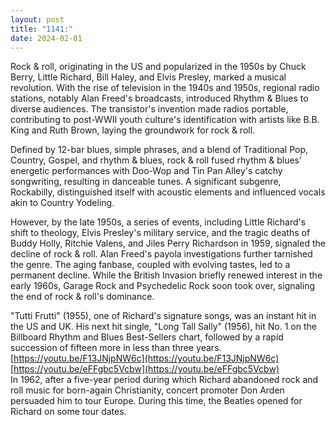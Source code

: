 ```yaml
---
layout: post
title: "1141:"
date: 2024-02-01
---
```


Rock & roll, originating in the US and popularized in the 1950s by Chuck Berry, Little Richard, Bill Haley, and Elvis Presley, marked a musical revolution. With the rise of television in the 1940s and 1950s, regional radio stations, notably Alan Freed's broadcasts, introduced Rhythm & Blues to diverse audiences. The transistor's invention made radios portable, contributing to post-WWII youth culture's identification with artists like B.B. King and Ruth Brown, laying the groundwork for rock & roll.

Defined by 12-bar blues, simple phrases, and a blend of Traditional Pop, Country, Gospel, and rhythm & blues, rock & roll fused rhythm & blues' energetic performances with Doo-Wop and Tin Pan Alley's catchy songwriting, resulting in danceable tunes. A significant subgenre, Rockabilly, distinguished itself with acoustic elements and influenced vocals akin to Country Yodeling.

However, by the late 1950s, a series of events, including Little Richard's shift to theology, Elvis Presley's military service, and the tragic deaths of Buddy Holly, Ritchie Valens, and Jiles Perry Richardson in 1959, signaled the decline of rock & roll. Alan Freed's payola investigations further tarnished the genre. The aging fanbase, coupled with evolving tastes, led to a permanent decline. While the British Invasion briefly renewed interest in the early 1960s, Garage Rock and Psychedelic Rock soon took over, signaling the end of rock & roll's dominance.

"Tutti Frutti" (1955), one of Richard's signature songs, was an instant hit in the US and UK. His next hit single, "Long Tall Sally" (1956), hit No. 1 on the Billboard Rhythm and Blues Best-Sellers chart, followed by a rapid succession of fifteen more in less than three years.  
[https://youtu.be/F13JNjpNW6c](https://youtu.be/F13JNjpNW6c)  
[https://youtu.be/eFFgbc5Vcbw](https://youtu.be/eFFgbc5Vcbw)  
In 1962, after a five-year period during which Richard abandoned rock and roll music for born-again Christianity, concert promoter Don Arden persuaded him to tour Europe. During this time, the Beatles opened for Richard on some tour dates.
